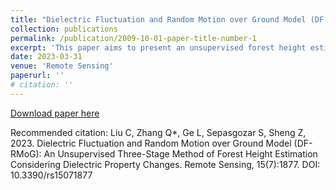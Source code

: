 ```yaml
---
title: "Dielectric Fluctuation and Random Motion over Ground Model (DF-RMoG): An Unsupervised Three-Stage Method of Forest Height Estimation Considering Dielectric Property Changes"
collection: publications
permalink: /publication/2009-10-01-paper-title-number-1
excerpt: 'This paper aims to present an unsupervised forest height estimation method called Dielectric Fluctuation and Random Motion over Ground (DF-RMoG) to improve accuracy by considering the dielectric fluctuations and random motions.'
date: 2023-03-31
venue: 'Remote Sensing'
paperurl: ''
# citation: ''
---
```

[Download paper here](https://www.mdpi.com/2072-4292/15/7/1877)

Recommended citation: Liu C, Zhang Q*, Ge L, Sepasgozar S, Sheng Z, 2023. Dielectric Fluctuation and Random Motion over Ground Model (DF-RMoG): An Unsupervised Three-Stage Method of Forest Height Estimation Considering Dielectric Property Changes. Remote Sensing, 15(7):1877. DOI: 10.3390/rs15071877

